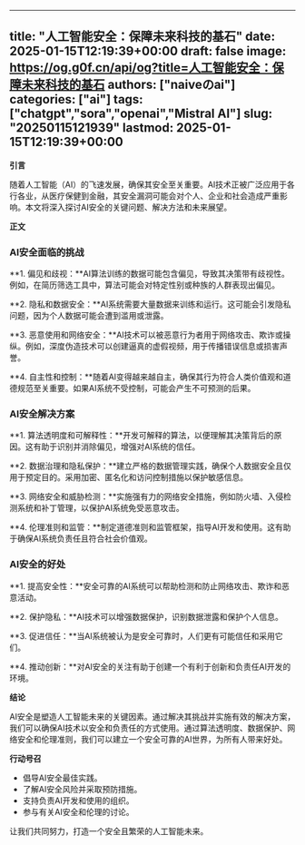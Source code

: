
---
title: "人工智能安全：保障未来科技的基石"
date: 2025-01-15T12:19:39+00:00
draft: false
image: https://og.g0f.cn/api/og?title=人工智能安全：保障未来科技的基石
authors: ["naiveのai"]
categories: ["ai"]
tags: ["chatgpt","sora","openai","Mistral AI"]
slug: "20250115121939"
lastmod: 2025-01-15T12:19:39+00:00
---
**引言**

随着人工智能（AI）的飞速发展，确保其安全至关重要。AI技术正被广泛应用于各行各业，从医疗保健到金融，其安全漏洞可能会对个人、企业和社会造成严重影响。本文将深入探讨AI安全的关键问题、解决方法和未来展望。

**正文**

### AI安全面临的挑战

**1. 偏见和歧视：**AI算法训练的数据可能包含偏见，导致其决策带有歧视性。例如，在简历筛选工具中，算法可能会对特定性别或种族的人群表现出偏见。

**2. 隐私和数据安全：**AI系统需要大量数据来训练和运行。这可能会引发隐私问题，因为个人数据可能会遭到滥用或泄露。

**3. 恶意使用和网络安全：**AI技术可以被恶意行为者用于网络攻击、欺诈或操纵。例如，深度伪造技术可以创建逼真的虚假视频，用于传播错误信息或损害声誉。

**4. 自主性和控制：**随着AI变得越来越自主，确保其行为符合人类价值观和道德规范至关重要。如果AI系统不受控制，可能会产生不可预测的后果。

### AI安全解决方案

**1. 算法透明度和可解释性：**开发可解释的算法，以便理解其决策背后的原因。这有助于识别并消除偏见，增强对AI系统的信任。

**2. 数据治理和隐私保护：**建立严格的数据管理实践，确保个人数据安全且仅用于预定目的。采用加密、匿名化和访问控制措施以保护敏感信息。

**3. 网络安全和威胁检测：**实施强有力的网络安全措施，例如防火墙、入侵检测系统和补丁管理，以保护AI系统免受恶意攻击。

**4. 伦理准则和监管：**制定道德准则和监管框架，指导AI开发和使用。这有助于确保AI系统负责任且符合社会价值观。

### AI安全的好处

**1. 提高安全性：**安全可靠的AI系统可以帮助检测和防止网络攻击、欺诈和恶意活动。

**2. 保护隐私：**AI技术可以增强数据保护，识别数据泄露和保护个人信息。

**3. 促进信任：**当AI系统被认为是安全可靠时，人们更有可能信任和采用它们。

**4. 推动创新：**对AI安全的关注有助于创建一个有利于创新和负责任AI开发的环境。

**结论**

AI安全是塑造人工智能未来的关键因素。通过解决其挑战并实施有效的解决方案，我们可以确保AI技术以安全和负责任的方式使用。通过算法透明度、数据保护、网络安全和伦理准则，我们可以建立一个安全可靠的AI世界，为所有人带来好处。

**行动号召**

* 倡导AI安全最佳实践。
* 了解AI安全风险并采取预防措施。
* 支持负责AI开发和使用的组织。
* 参与有关AI安全和伦理的讨论。

让我们共同努力，打造一个安全且繁荣的人工智能未来。